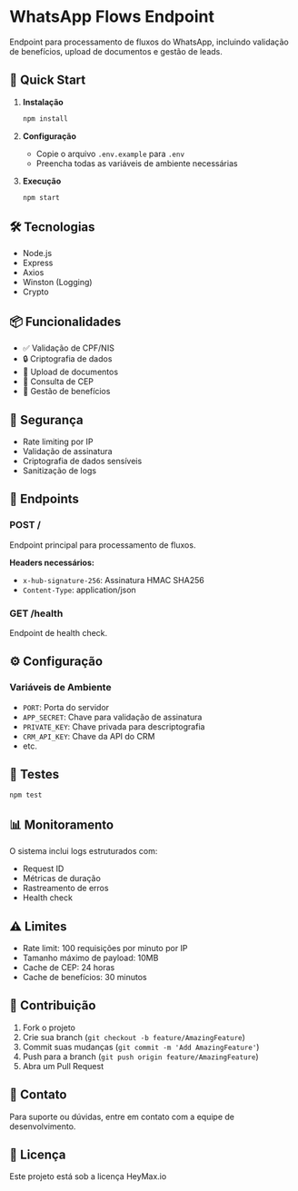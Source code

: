 # WhatsApp Flows Endpoint

Endpoint para processamento de fluxos do WhatsApp, incluindo validação de benefícios, upload de documentos e gestão de leads.

## 🚀 Quick Start

1. **Instalação**
   ```bash
   npm install
   ```

2. **Configuração**
   - Copie o arquivo `.env.example` para `.env`
   - Preencha todas as variáveis de ambiente necessárias

3. **Execução**
   ```bash
   npm start
   ```

## 🛠️ Tecnologias

- Node.js
- Express
- Axios
- Winston (Logging)
- Crypto

## 📦 Funcionalidades

- ✅ Validação de CPF/NIS
- 🔒 Criptografia de dados
- 📄 Upload de documentos
- 📍 Consulta de CEP
- 💼 Gestão de benefícios

## 🔐 Segurança

- Rate limiting por IP
- Validação de assinatura
- Criptografia de dados sensíveis
- Sanitização de logs

## 📝 Endpoints

### POST /
Endpoint principal para processamento de fluxos.

**Headers necessários:**
- `x-hub-signature-256`: Assinatura HMAC SHA256
- `Content-Type`: application/json

### GET /health
Endpoint de health check.

## ⚙️ Configuração

### Variáveis de Ambiente
- `PORT`: Porta do servidor
- `APP_SECRET`: Chave para validação de assinatura
- `PRIVATE_KEY`: Chave privada para descriptografia
- `CRM_API_KEY`: Chave da API do CRM
- etc.

## 🧪 Testes
```bash
npm test
```

## 📊 Monitoramento

O sistema inclui logs estruturados com:
- Request ID
- Métricas de duração
- Rastreamento de erros
- Health check

## ⚠️ Limites

- Rate limit: 100 requisições por minuto por IP
- Tamanho máximo de payload: 10MB
- Cache de CEP: 24 horas
- Cache de benefícios: 30 minutos

## 🤝 Contribuição

1. Fork o projeto
2. Crie sua branch (`git checkout -b feature/AmazingFeature`)
3. Commit suas mudanças (`git commit -m 'Add AmazingFeature'`)
4. Push para a branch (`git push origin feature/AmazingFeature`)
5. Abra um Pull Request

## 📱 Contato

Para suporte ou dúvidas, entre em contato com a equipe de desenvolvimento.

## 📄 Licença

Este projeto está sob a licença HeyMax.io